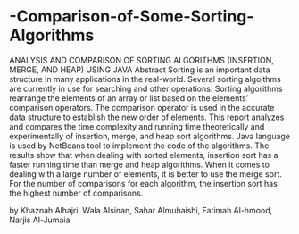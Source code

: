 # -Comparison-of-Some-Sorting-Algorithms
ANALYSIS AND COMPARISON OF SORTING ALGORITHMS (INSERTION, MERGE, AND HEAP) USING JAVA
Abstract
Sorting is an important data structure in many applications in the real-world. Several sorting algoithms are currently in use for searching and other operations. Sorting algorithms rearrange the elements of an array or list based on the elements’ comparison operators. The comparison operator is used in the accurate data structure to establish the new order of elements. This report analyzes and compares the time complexity and running time theoretically and experimentally of insertion, merge, and heap sort algorithms. Java language is used by NetBeans tool to implement the code of the algorithms. The results show that when dealing with sorted elements, insertion sort has a faster running time than merge and heap algorithms. When it comes to dealing with a large number of elements, it is better to use the merge sort. For the number of comparisons for each algorithm, the insertion sort has the highest number of comparisons.

by Khaznah Alhajri, Wala Alsinan, Sahar Almuhaishi, Fatimah Al-hmood, Narjis Al-Jumaia
